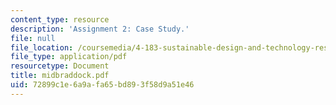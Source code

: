 ```yaml
---
content_type: resource
description: 'Assignment 2: Case Study.'
file: null
file_location: /coursemedia/4-183-sustainable-design-and-technology-research-workshop-spring-2004/72899c1e6a9afa65bd893f58d9a51e46_midbraddock.pdf
file_type: application/pdf
resourcetype: Document
title: midbraddock.pdf
uid: 72899c1e-6a9a-fa65-bd89-3f58d9a51e46
---
```

